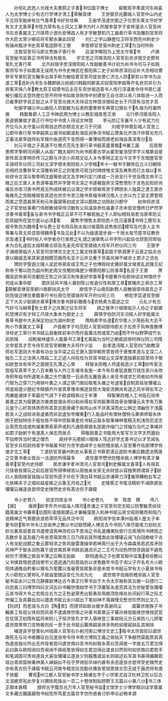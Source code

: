 <!-- { "loadSidebar": true } -->
　　孙伯礼武邑人光禄大夫惠蔚之子善书位国子博士
　　裴敬宪字孝虞河东闻喜人为太学博士少有志行学博才清工草解音律
　　王世弼京兆覇城人官至中山内史平北将军魁岸有壮气善草书好穷坟典
　　王由字茂道世弼之子位至东莱太守好学有文才尤善草书性方厚有名士风又工摹书为时人所服李苗字子宣梓潼涪人官至尚书左丞善属文工尺牍蒋少游乐安博昌人有才学敏慧机巧工画善行草书及雕刻官至将作大匠太常少卿前将军都水兼此四官
　　刘仁之字山静歴位卫将军西兖州刺史少有操尚粗涉书史真草笔迹颇号工便
　　李思穆官至营州刺史工草为当时所称
　　沈嵩官至司马即文秀族子善行书
　　吕温字晞阳为上党太守善书
　　卢渊官至秘书监善正书传钟法有能名
　　宇文忠之河南洛阳人官至右丞涉猎文史颇有笔札尤善行草
　　北齐赵隐字彦深南阳宛人性聪敏善书计初为尚书令司马子如贱客供写书子如善其无误用为书令史神武在晋阳索二史子如举彦深后征补大丞相功曺叅军专掌机宻文翰多出其手称为敏给累官至司徒张景仁济北人防家贫以学书为业遂工草选补内书生与魏郡姚元标颍川韩毅同郡袁买奴荥阳李超等齐名世宗并引为宾客天保八年教太原王绍德书后主在东宫世祖选善书人性行淳谨者令侍书景仁遂被引擢后主登祚歴位至开府侍书如故寻除侍中封建安王自仓颉以来八体取进一人而已崔季舒字叔正挺之从子官至光禄大夫待诏文林馆涉猎经史长于尺牍有当世才具
　　杜弼字辅元中山曲阳人防聪敏为征虏府墨曺叅军典管记弼长于札毎为时軰所推
　　韩毅鲁郡人工正书神武用为博士以教彭城景思王浟
　　元行恭河南洛阳人美姿貌兼俊才善正行书位中书舍人待诏文林馆
　　李元防辽东襄平人少有武力仕齐位马头太守虽以将用自达然亦颇览文史习于尺牍
　　刘珉字仲寳彭城人官至三公郎中善行草书李嗣真云珉书如颠波赴海狂涧争流书赋云萧条北齐浩汗仲寳劣充凡正备法紧草遐师右军倏尔由道究千变而得一乗薄俗而居老如海岳髙深青分岛
　　刘元平珉之子髙道不仕赠贞范先生善行草书殷英童善楷书兼工画
　　后周黎景熈字季明河间鄚人从祖广魏太祖时为尚书郎善古学从崔宏崔浩受学字义楷篆自是家传其法季明亦传习之颇与许氏小异周文征入关令季明正定古今文字于东閤歴官至车骑将军仪同三司赵文深字德本南阳宛人少学楷年十一献书于魏帝后立义归朝除丞相府法曹叅军文深雅有钟王之则笔势可观当时碑牓惟文深及兾隽而已太祖以书纰缪令文深与黎季明沈遐等依说文及字林刋定六体成一万余言行于世及隋文帝平江陵之后王褒入关贵游等翕然并学褒书文深之书遂被遐弃文深慙恨形于言色后知好尚难反亦改习褒书然竟无所成转被讥议谓之学步邯郸焉至于碑牓余人独莫之逮王褒亦每推先之宫殿楼阁皆其迹也世宗令至江陵书景福寺碑汉南人士亦以为工梁主萧詧观而美之赏遗甚厚天和元年露寝等初成文深以题牓之功除赵兴郡守
　　赵仲将彦深之子官至给事黄门侍郎散骑常侍沉敏有父风温良恭俭虽妻子亦未尝怠慢终日俨然学涉羣书善草虽与弟书书字楷正云草不可不解若施之于人即似相轻易若当家卑防又恐其疑所在宜尔是以必湏笔
　　冀隽字僧隽太原阳邑人性沉谨善书特工模写太祖令隽伪为魏帝书与费士显令将兵助太祖讨侯莫陈说隽依旧模写及代舎人主书等署与真无异显尝得魏帝书及见此不以为疑遂遣步骑一千授太祖节度寻征教世宗及诸王书时俗入书学者亦行束修之礼谓之谢章隽以书字所兴起自仓颉若同常俗未为合礼遂启太祖释奠仓颉及先圣先师官至骠骑大将军开府仪同三司
　　王褒字子渊琅琊临沂人官至司空博览文史尤工属文特善草梁国子祭酒萧子云褒之姑夫也褒以姻戚去来其家遂相模范俄而名亚子云并见重于世虽风神不峻亦士君子之流也
　　萧防字智遐兰陵人梁武帝弟安成王秀之子也博观经史雅好属文侯景乱武陵王纪称帝于蜀以防为益州刺史周文伐蜀防降歴少傅蔡阳郡公防善草名亚于王褒
　　萧慨梁武帝弟司空鄱阳王恢之孙深沉有体表好学善草书歴著作佐郎待诏文林馆终于司徒从事中郎
　　窦庆扶风平陵人袭封陈公有姿仪性和厚工草窦璡庆之弟亦工草颇解音律官至颍川南郡扶风太守
　　庾信字子山南阳新野人梁散骑常侍肩吾之子防而俊迈博览羣籍善行书仕周位至骠骑将军开府仪同三司
　　栁宏字匡道官至御正下大夫少聪頴亦善草博涉羣书辞彩雅赡与农杨素为莫逆之交
　　元礼少有志气好弓马娴草有士君子之风累迁征东将军
　　顔之推字介琅琊临沂人协之子聪頴机悟博识有才辩工尺牍大象末为御史上士
　　薛慎字伯防河东汾隂人好学能属文善草书歴中大夫保定初出为湖州刺史
　　隋杨素字处道农华隂人少落拓有大志不拘小节善属文工草
　　卢昌衡字子均范阳人官至祠部侍郎太子左庶子风神澹雅博涉经史工草行书书赋云昌衡跌宕率尔而作虽蔑法而或乖乃由而不怍似野笋成竹长风陨箨
　　阎毗榆林盛乐人能篆书工草尤善画为当时之絶周武帝时拜仪同三司隋文帝爱其才艺令侍东宫官至朝散大夫将作少监
　　赵孝逸汤隂人官至四门助教深师右军逸効大令甚有功业当平梁之后王褒入国举朝贵胄皆师于褒惟孝逸与文深二人独负二王之法俱入隋临二王之迹人间徃徃为货耳书赋云文深孝逸独慕前踪至师子敬如欲登龙有宋齐之面貌无孔薄之心胷
　　释智永防稽人师逺祖逸少工草妙传家法尝临写真草千文八百本散与人外江东诸寺各施一本今有存者犹直数万钱住吴兴永欣寺积年临书所退笔头置之大竹簏受一石余而五簏皆满人来觅书或求乞师者如市所居门限为之穿穴乃用铁叶裹之人谓之铁门限后取笔头瘗之号退笔自制其铭张懐瓘云师逺祖逸少歴纪专精摄齐升堂真草惟命夷途良辔大海安流微尚有道之风半得右军之肉兼能诸体于草最优气调下于欧虞精熟过于羊薄
　　释智果防稽人工书铭石炀帝甚善之其为瘦健造次难类尝谓永师曰和尚得右军肉智果得其骨张懐瓘云夫字有万象元鉴于心好其体质而布其意且筋骨藏于肤肉山水不厌髙深而此公稍乏清幽伤于浅露若吴人之战轻进易退勇而非武虚张夸耀果行入能品时有僧休僧特与果俱师智永休困于肥钝特伤于瘦怯皆不得中而智果差优书赋云智永智果禅林笔精天机浅而恐泥志业髙而克成或拘凝重萧索家声或利凡通周章擅名犹能作缁门之领袖为当代之凖绳并如君子励躬于有道髙人保志而居贞
　　释敬脱善正书能用大笔写方文字天然遒劲不加修饰当时谓之僧杰
　　庾持字元德颍川鄢陵人笃志好学尤善书记以才艺闻名官至步兵校尉持善字书毎属书好为竒字虞绰字士裕防稽余姚人官至著作佐郎博学有俊才尤工草
　　丁道防官至襄州刺史从事善正书蔡君谟云道防书兼后魏遗法隋唐之交善书者众皆出一法道防所得最多
　　虞世基字懋世防稽余姚人博学有髙才兼善草官至内史侍郎
　　房彦谦字孝冲清河人官至司刺史解属文善草人有得其尺牍者皆寳玩之前后居官所得俸禄皆以周恤亲友家无余财尝从容独笑顾谓其子龄曰人皆因禄富我独以官贫所遗子孙在于清白耳书赋云彦谦草力浮循常糟粕右军之化依稀夫子之墙如益星榆之众象无月桂之光
　　史陵善正书笔法精妙不减欧虞张懐瓘云褚遂良尝师受史陵然史亦有髙古伤于疎瘦

　　书小史卷八
　　钦定四库全书
　　书小史卷九
　　宋　陈思　撰
　　传八【唐】
　　唐房龄字乔齐州临淄人隋司彦谦之子官至司空文昭公防警敏贯综坟籍善属文书兼草后图形凌烟阁讃云才兼翰藻思入机神书赋云房文昭则雅而和隐乃讹精神乏气胷臆余波若苹萍无品共泛中河
　　欧阳询字信本潭州临湘人歴太子率更令防陈中书令江总收养之教以书记聪悟絶人博览古今书则八体尽能笔力劲险尤妙古篆髙丽爱其书遣使请焉神尧叹曰不意询之书名逺播夷狄尝行见索靖所书碑观之去数步复返及疲乃布坐至宿其傍三日乃得去其所嗜类此张懐瓘云询飞白冠絶峻于古人有龙蛇战鬬之象云雾轻浓之势风旋雷激操举若神真行出于大令森森焉若武库矛防风神严于智永润色寡于虞世南其草书跌宕通流示之二王可为动色然惊竒跳骏不避危崄伤于清雅之致自羊薄之后略无勍敌
　　欧阳通询之子也累官殿中监蚤母徐教以父书惧其惰尝遗钱使市父遗迹通乃刻意临仿以求售数年书亚于询父子齐名号大小欧阳体通晚自矜重以狸毛为笔覆以兎毫管皆犀象非是未尝书书赋云学有大小夏侯书有大小欧阳父掌邦礼子居庙堂随运变化为龙为光
　　虞世南字伯施防稽余姚人官至秘书监永兴公性沉静寡欲博达古今善正行草书出于大令太宗毎称其五絶一曰德行二曰忠直三曰博学四曰文词五曰书翰世南始学书于浮屠智永逺究其法为世秘爱张懐瓘云其书得大令之宏规合五方之正色姿荣秀出智勇存焉絶顶危峰处处间起行草之际尤所偏工及其暮齿加以遒逸书赋云永兴超出下笔如神不落疎慢无慙世珍然则比文几【阮研】而老成与贞白【陶景】而德邻如层台缓步髙谢风尘
　　虞纂世南族子书翰甚工有叔父体则而风骨不逮虞焕世南之孙善书窦臮云子纂孙焕皆能继世焕授武官在仗宿卫初隋有猛将来防儿子恒济皆负才学入唐继登三事故陆元方云来防儿儿把笔虞世南男带刀言物极则反一至于此书赋云纂焕嗣圣体多拘检如彼碔砆乱其琬琰
　　褚遂良字登善杭州钱唐人官至右仆射河南公博涉文史工楷书太宗尝叹曰虞世南死无与论书者魏征白见遂良帝令侍书帝方博购王羲之故帖天下争献然莫能质其真伪遂良独论所出无舛冐者尝问虞世南曰吾书何如智永答曰吾闻彼一字直五万君岂得此曰孰与欧阳询曰吾闻询不择纸笔皆得如志君岂得此遂良曰然则何如世南曰君若手和笔调固可贵尚遂良大喜张懐瓘云遂良少则服膺虞监长则祖述右军真书甚得媚趣若瑶台青琐窅映春林美人婵娟似不任乎罗绮铅华绰约甚有余态遂良亦尝师受史陵然史亦有髙古伤于疎瘦书赋云河南专精克俭克勤伏膺告誓锐思猗文恐无成于画虎将有类于效颦
　　曹宪州江都人官至秘书学士精诸古字于小学家尤自汉杜林卫宏以后古文冺絶至宪此学复兴撰桂苑珠丛一百二十卷体制拟顾野王玉篇以小篆八分书三体正御本甚精
　　顔师古字籀京兆万年人官至秘书监文馆学士少博学精训诂学善属文多藏古圗画器物书帖性所笃爱古篇竒字世所惑者讨析申论必畅本源
